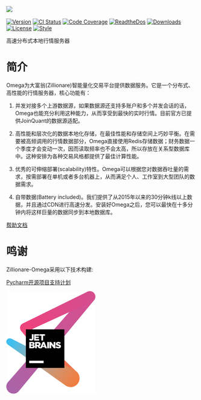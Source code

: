 
![](http://images.jieyu.ai/images/hot/zillionbanner.jpg)

[![Version](http://img.shields.io/pypi/v/zillionare-omega?color=brightgreen)](https://pypi.python.org/pypi/zillionare-omega)
[![CI Status](https://github.com/zillionare/omega/actions/workflows/release.yml/badge.svg?branch=release)](https://github.com/zillionare/omega)
[![Code Coverage](https://img.shields.io/codecov/c/github/zillionare/omega)](https://app.codecov.io/gh/zillionare/omega)
[![ReadtheDos](https://readthedocs.org/projects/omega/badge/?version=latest)](https://omega.readthedocs.io/en/latest/?badge=latest)
[![Downloads](https://pepy.tech/badge/zillionare-omega)](https://pepy.tech/project/zillionare-omega)
[![License](https://img.shields.io/badge/License-MIT.svg)](https://opensource.org/licenses/MIT)
[![Style](https://img.shields.io/badge/code%20style-black-000000.svg)](https://github.com/psf/black)


高速分布式本地行情服务器


# 简介

Omega为大富翁(Zillionare)智能量化交易平台提供数据服务。它是一个分布式、高性能的行情服务器，核心功能有：

1. 并发对接多个上游数据源，如果数据源还支持多账户和多个并发会话的话，Omega也能充分利用这种能力，从而享受到最快的实时行情。目前官方已提供JoinQuant的数据源适配。

2. 高性能和层次化的数据本地化存储，在最佳性能和存储空间上巧妙平衡。在需要被高频调用的行情数据部分，Omega直接使用Redis存储数据；财务数据一个季度才会变动一次，因而读取频率也不会太高，所以存放在关系型数据库中。这种安排为各种交易风格都提供了最佳计算性能。

3. 优秀的可伸缩部署(scalability)特性。Omega可以根据您对数据吞吐量的需求，按需部署在单机或者多台机器上，从而满足个人、工作室到大型团队的数据需求。

4. 自带数据(Battery included)。我们提供了从2015年以来的30分钟k线以上数据，并且通过CDN进行高速分发。安装好Omega之后，您可以最快在十多分钟内将这样巨量的数据同步到本地数据库。


[帮助文档](https://zillionare-omega.readthedocs.io)

鸣谢
=========

Zillionare-Omega采用以下技术构建:

[Pycharm开源项目支持计划](https://www.jetbrains.com/?from=zillionare-omega)

![](_static/jetbrains-variant-3.svg)
